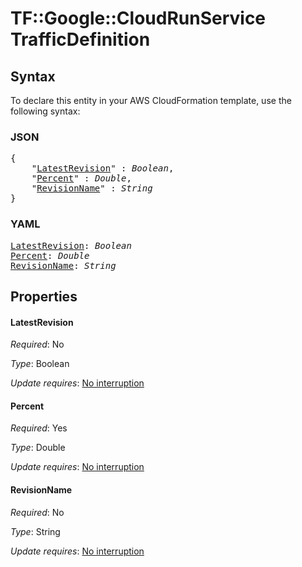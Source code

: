 # TF::Google::CloudRunService TrafficDefinition

## Syntax

To declare this entity in your AWS CloudFormation template, use the following syntax:

### JSON

<pre>
{
    "<a href="#latestrevision" title="LatestRevision">LatestRevision</a>" : <i>Boolean</i>,
    "<a href="#percent" title="Percent">Percent</a>" : <i>Double</i>,
    "<a href="#revisionname" title="RevisionName">RevisionName</a>" : <i>String</i>
}
</pre>

### YAML

<pre>
<a href="#latestrevision" title="LatestRevision">LatestRevision</a>: <i>Boolean</i>
<a href="#percent" title="Percent">Percent</a>: <i>Double</i>
<a href="#revisionname" title="RevisionName">RevisionName</a>: <i>String</i>
</pre>

## Properties

#### LatestRevision

_Required_: No

_Type_: Boolean

_Update requires_: [No interruption](https://docs.aws.amazon.com/AWSCloudFormation/latest/UserGuide/using-cfn-updating-stacks-update-behaviors.html#update-no-interrupt)

#### Percent

_Required_: Yes

_Type_: Double

_Update requires_: [No interruption](https://docs.aws.amazon.com/AWSCloudFormation/latest/UserGuide/using-cfn-updating-stacks-update-behaviors.html#update-no-interrupt)

#### RevisionName

_Required_: No

_Type_: String

_Update requires_: [No interruption](https://docs.aws.amazon.com/AWSCloudFormation/latest/UserGuide/using-cfn-updating-stacks-update-behaviors.html#update-no-interrupt)

